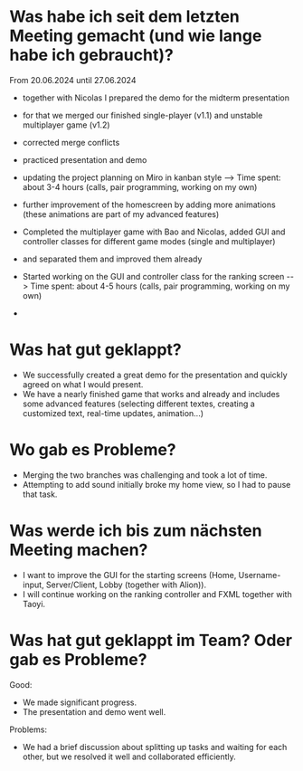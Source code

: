 # Was habe ich seit dem letzten Meeting gemacht (und wie lange habe ich gebraucht)?
From 20.06.2024 until 27.06.2024
- together with Nicolas I prepared the demo for the midterm presentation
- for that we merged our finished single-player (v1.1) and unstable multiplayer game (v1.2)
- corrected merge conflicts
- practiced presentation and demo
- updating the project planning on Miro in kanban style
  --> Time spent: about 3-4 hours (calls, pair programming, working on my own)

- further improvement of the homescreen by adding more animations (these animations are part of my advanced features)
- Completed the multiplayer game with Bao and Nicolas, added GUI and controller classes for different game modes (single and multiplayer)
- and separated them and improved them already
- Started working on the GUI and controller class for the ranking screen
  --> Time spent: about 4-5 hours (calls, pair programming, working on my own)
-
# Was hat gut geklappt?
- We successfully created a great demo for the presentation and quickly agreed on what I would present.
- We have a nearly finished game that works and already and includes some advanced features (selecting different textes, creating a customized text, real-time updates, animation...)

# Wo gab es Probleme?
- Merging the two branches was challenging and took a lot of time.
- Attempting to add sound initially broke my home view, so I had to pause that task.

# Was werde ich bis zum nächsten Meeting machen?
- I want to improve the GUI for the starting screens (Home, Username-input, Server/Client, Lobby (together with Alion)).
- I will continue working on the ranking controller and FXML together with Taoyi.

# Was hat gut geklappt im Team? Oder gab es Probleme?
Good:
- We made significant progress.
- The presentation and demo went well.

Problems:
- We had a brief discussion about splitting up tasks and waiting for each other, but we resolved it well and collaborated efficiently.
